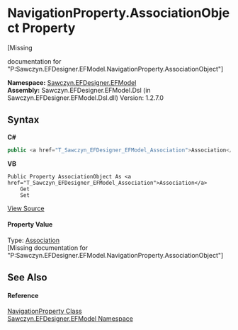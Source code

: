# NavigationProperty.AssociationObject Property 
 

\[Missing <summary> documentation for "P:Sawczyn.EFDesigner.EFModel.NavigationProperty.AssociationObject"\]

**Namespace:**&nbsp;<a href="N_Sawczyn_EFDesigner_EFModel">Sawczyn.EFDesigner.EFModel</a><br />**Assembly:**&nbsp;Sawczyn.EFDesigner.EFModel.Dsl (in Sawczyn.EFDesigner.EFModel.Dsl.dll) Version: 1.2.7.0

## Syntax

**C#**<br />
``` C#
public <a href="T_Sawczyn_EFDesigner_EFModel_Association">Association</a> AssociationObject { get; set; }
```

**VB**<br />
``` VB
Public Property AssociationObject As <a href="T_Sawczyn_EFDesigner_EFModel_Association">Association</a>
	Get
	Set
```

<a href="https://github.com/msawczyn/EFDesigner/tree/master/src/Dsl/CustomCode/Utilities/NavigationProperty.cs#L6" title="View the source code">View Source</a><br />

#### Property Value
Type: <a href="T_Sawczyn_EFDesigner_EFModel_Association">Association</a><br />\[Missing <value> documentation for "P:Sawczyn.EFDesigner.EFModel.NavigationProperty.AssociationObject"\]

## See Also


#### Reference
<a href="T_Sawczyn_EFDesigner_EFModel_NavigationProperty">NavigationProperty Class</a><br /><a href="N_Sawczyn_EFDesigner_EFModel">Sawczyn.EFDesigner.EFModel Namespace</a><br />